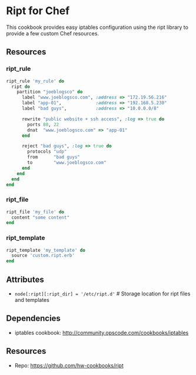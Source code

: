 # Ript for Chef

This cookbook provides easy iptables configuration using the
ript library to provide a few custom Chef resources.

## Resources

### ript_rule

```ruby
ript_rule 'my_rule' do
  ript do
    partition "joeblogsco" do
      label "www.joeblogsco.com", :address => "172.19.56.216"
      label "app-01",             :address => "192.168.5.230"
      label "bad guys",           :address => "10.0.0.0/8"

      rewrite "public website + ssh access", :log => true do
        ports 80, 22
        dnat  "www.joeblogsco.com" => "app-01"
      end

      reject "bad guys", :log => true do
        protocols "udp"
        from      "bad guys"
        to        "www.joeblogsco.com"
      end
    end
  end
end
```

### ript_file

```ruby
ript_file 'my_file' do
  content "some content"
end
```

### ript_template

```ruby
ript_template 'my_template' do
  source 'custom.ript.erb'
end
```

## Attributes

* `node[:ript][:ript_dir] = '/etc/ript.d'` # Storage location for ript files and templates

## Dependencies

* iptables cookbook: http://community.opscode.com/cookbooks/iptables

## Resources

* Repo: https://github.com/hw-cookbooks/ript

